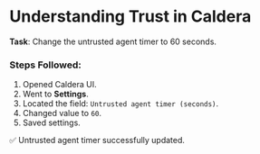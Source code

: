 # Understanding Trust in Caldera

**Task**: Change the untrusted agent timer to 60 seconds.

### Steps Followed:
1. Opened Caldera UI.
2. Went to **Settings**.
3. Located the field: `Untrusted agent timer (seconds)`.
4. Changed value to `60`.
5. Saved settings.

✅ Untrusted agent timer successfully updated.
